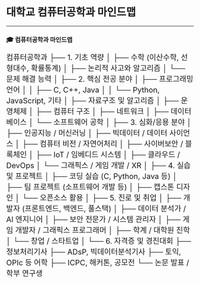 # **대학교 컴퓨터공학과 마인드맵**

---

### 🎓 컴퓨터공학과 마인드맵

<span style="font-size:20px">
컴퓨터공학과
├── 1. 기초 역량
│   ├── 수학 (이산수학, 선형대수, 확률통계)
│   ├── 논리적 사고와 알고리즘
│   └── 문제 해결 능력
│
├── 2. 핵심 전공 분야
│   ├── 프로그래밍 언어
│   │   ├── C, C++, Java
│   │   └── Python, JavaScript, 기타
│   ├── 자료구조 및 알고리즘
│   ├── 운영체제
│   ├── 컴퓨터 구조
│   ├── 네트워크
│   ├── 데이터베이스
│   └── 소프트웨어 공학
│
├── 3. 심화/응용 분야
│   ├── 인공지능 / 머신러닝
│   ├── 빅데이터 / 데이터 사이언스
│   ├── 컴퓨터 비전 / 자연어처리
│   ├── 사이버보안 / 블록체인
│   ├── IoT / 임베디드 시스템
│   ├── 클라우드 / DevOps
│   └── 그래픽스 / 게임 개발 / XR
│
├── 4. 실습 및 프로젝트
│   ├── 코딩 실습 (C, Python, Java 등)
│   ├── 팀 프로젝트 (소프트웨어 개발 등)
│   ├── 캡스톤 디자인
│   └── 오픈소스 활용
│
├── 5. 진로 및 취업
│   ├── 개발자 (프론트엔드, 백엔드, 풀스택)
│   ├── 데이터 분석가 / AI 엔지니어
│   ├── 보안 전문가 / 시스템 관리자
│   ├── 게임 개발자 / 그래픽스 프로그래머
│   ├── 학계 / 대학원 진학
│   └── 창업 / 스타트업
│
└── 6. 자격증 및 경진대회
    ├── 정보처리기사
    ├── ADsP, 빅데이터분석기사
    ├── 토익, OPIc 등 어학
    ├── ICPC, 해커톤, 공모전
    └── 논문 발표 / 학부 연구생
</span>
